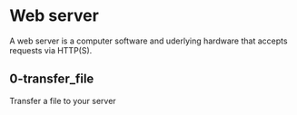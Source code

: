 # Web server
A web server is a computer software and uderlying hardware that accepts requests via HTTP(S).
## 0-transfer_file
Transfer a file to your server
